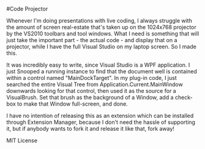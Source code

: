 #Code Projector

Whenever I'm doing presentations with live coding, I always struggle with the amount of screen real-estate that's taken up on the 1024x768 projector by the VS2010 toolbars and tool windows. What I need is something that will just take the important part - the actual code - and display that on a projector, while I have the full Visual Studio on my laptop screen. So I made this.

It was incredibly easy to write, since Visual Studio is a WPF application. I just Snooped a running instance to find that the document well is contained within a control named "MainDockTarget". In my plug-in code, I just searched the entire Visual Tree from Application.Current.MainWindow downwards looking for that control, then used it as the source for a VisualBrush. Set that brush as the background of a Window, add a check-box to make that Window full-screen, and done.

I have no intention of releasing this as an extension which can be installed through Extension Manager, because I don't need the hassle of supporting it, but if anybody wants to fork it and release it like that, fork away!

MIT License
